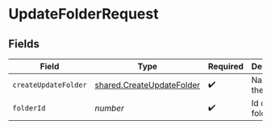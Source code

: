 # UpdateFolderRequest


## Fields

| Field                                                                  | Type                                                                   | Required                                                               | Description                                                            |
| ---------------------------------------------------------------------- | ---------------------------------------------------------------------- | ---------------------------------------------------------------------- | ---------------------------------------------------------------------- |
| `createUpdateFolder`                                                   | [shared.CreateUpdateFolder](../../models/shared/createupdatefolder.md) | :heavy_check_mark:                                                     | Name of the folder                                                     |
| `folderId`                                                             | *number*                                                               | :heavy_check_mark:                                                     | Id of the folder                                                       |